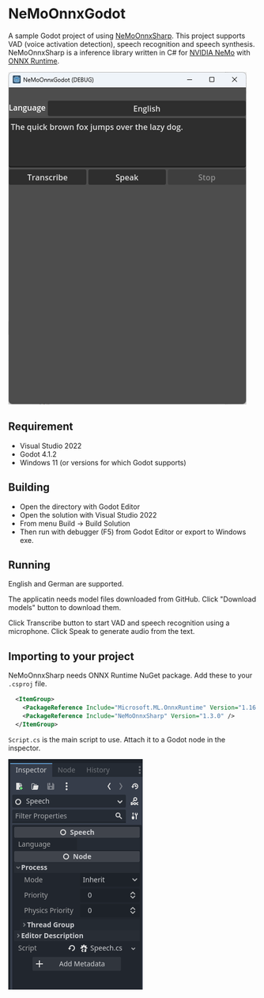 # NeMoOnnxGodot

A sample Godot project of using
[NeMoOnnxSharp](https://github.com/kaiidams/NeMoOnnxSharp).
This project supports VAD (voice activation detection), speech recognition and speech synthesis.
NeMoOnnxSharp is a inference library written in C# for [NVIDIA NeMo](https://github.com/NVIDIA/NeMo) with
[ONNX Runtime](https://github.com/microsoft/onnxruntime).

![screen shot](screenshots/NeMoOnnxGodot.png)

## Requirement

- Visual Studio 2022
- Godot 4.1.2
- Windows 11 (or versions for which Godot supports)

## Building

- Open the directory with Godot Editor
- Open the solution with Visual Studio 2022
- From menu Build -> Build Solution
- Then run with debugger (F5) from Godot Editor or export to Windows exe.

## Running

English and German are supported.

The applicatin needs model files downloaded from GitHub.
Click "Download models" button to download them.

Click Transcribe button to start VAD and speech recognition using a microphone.
Click Speak to generate audio from the text.

## Importing to your project

NeMoOnnxSharp needs ONNX Runtime NuGet package. Add these to your `.csproj` file.

```xml
  <ItemGroup>
    <PackageReference Include="Microsoft.ML.OnnxRuntime" Version="1.16.1" />
    <PackageReference Include="NeMoOnnxSharp" Version="1.3.0" />
  </ItemGroup>
```

`Script.cs` is the main script to use. Attach it to a Godot node in the inspector.

![screen shot](screenshots/Script.png)
